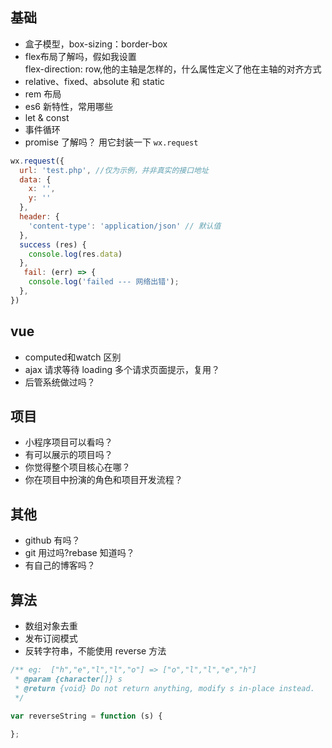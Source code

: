 ## 基础

-   盒子模型，box-sizing：border-box
-   flex布局了解吗，假如我设置  
    flex-direction: row,他的主轴是怎样的，什么属性定义了他在主轴的对齐方式
-   relative、fixed、absolute 和 static
-   rem 布局
-   es6 新特性，常用哪些
-   let & const
-   事件循环
-   promise 了解吗？ 用它封装一下 `wx.request`

```js
wx.request({
  url: 'test.php', //仅为示例，并非真实的接口地址
  data: {
    x: '',
    y: ''
  },
  header: {
    'content-type': 'application/json' // 默认值
  },
  success (res) {
    console.log(res.data)
  },
   fail: (err) => {
    console.log('failed --- 网络出错');
  },
})
```

## vue

-   computed和watch 区别
-   ajax 请求等待 loading 多个请求页面提示，复用？
-   后管系统做过吗？

## 项目

-   小程序项目可以看吗？
-   有可以展示的项目吗？
-   你觉得整个项目核心在哪？
-   你在项目中扮演的角色和项目开发流程？

## 其他

-   github 有吗？
-   git 用过吗?rebase 知道吗？
-   有自己的博客吗？

## 算法

-   数组对象去重
-   发布订阅模式
-   反转字符串，不能使用 reverse 方法

```js
/** eg:  ["h","e","l","l","o"] => ["o","l","l","e","h"]
 * @param {character[]} s
 * @return {void} Do not return anything, modify s in-place instead.
 */

var reverseString = function (s) {
 
};
```